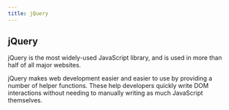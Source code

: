 ```yaml
---
title: jQuery
---
```

## jQuery

jQuery is the most widely-used JavaScript library, and is used in more than half of all major websites. 

jQuery makes web development easier and easier to use by providing a number of helper functions. These help developers quickly write DOM interactions without needing to manually writing as much JavaScript themselves.
